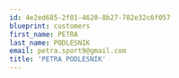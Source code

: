```yaml
---
id: 4e2ed685-2f01-4620-8b27-782e32c6f057
blueprint: customers
first_name: PETRA
last_name: PODLESNIK
email: petra.sport9@gmail.com
title: 'PETRA PODLESNIK'
---
```


